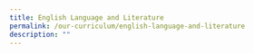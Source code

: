 ```yaml
---
title: English Language and Literature
permalink: /our-curriculum/english-language-and-literature
description: ""
---
```

